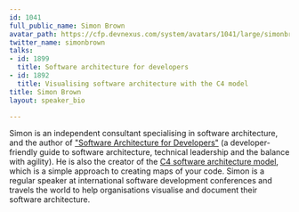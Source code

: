 ```yaml
---
id: 1041
full_public_name: Simon Brown
avatar_path: https://cfp.devnexus.com/system/avatars/1041/large/simonbrown.jpg?1510592530
twitter_name: simonbrown
talks:
- id: 1899
  title: Software architecture for developers
- id: 1892
  title: Visualising software architecture with the C4 model
title: Simon Brown
layout: speaker_bio

---
```

Simon is an independent consultant specialising in software architecture, and the author of
                        <a href="https://leanpub.com/b/software-architecture">"Software Architecture for Developers"</a>
                        (a developer-friendly guide to software architecture, technical leadership and the balance with agility).
                        He is also the creator of the <a href="https://c4model.com">C4 software architecture model</a>,
                        which is a simple approach to creating maps of your code. Simon is a regular speaker at international
                        software development conferences and travels the world to help organisations visualise and document their software architecture.
